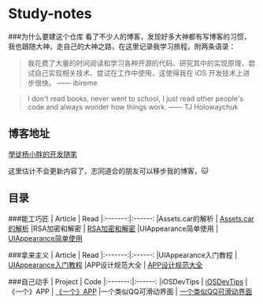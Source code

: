 # Study-notes
###为什么要建这个仓库
看了不少人的博客，发现好多大神都有写博客的习惯，我也跟随大神，走自己的大神之路，在这里记录我学习旅程。附两条语录：
> 我花费了大量的时间阅读和学习各种开源的代码、研究其中的实现原理、尝试自己实现相关技术、尝试在工作中使用，这使得我在 iOS 开发技术上进步很快。 —— ibireme

> I don't read books, never went to school, I just read other people's code and always wonder how things work. —— TJ Holowaychuk


## 博客地址
[學徒杨小胖的开发随笔](http://piglikeyoung.com/)

这里估计不会更新内容了，志同道合的朋友可以移步我的博客，🐱

## 目录
###能工巧匠
| Article | Read
|:-------:|:------:
|Assets.car的解析 | [Assets.car的解析](./contents/能工巧匠/Assets.car的解析/Assets.car的解析.md)
|RSA加密和解密 | [RSA加密和解密](./contents/能工巧匠/RSA加密和解密/RSA加密和解密.md)
|UIAppearance简单使用 | [UIAppearance简单使用](./contents/能工巧匠/UIAppearance简单使用/UIAppearance简单使用.md)

###拿来主义
| Article | Read
|:-------:|:------:
|UIAppearance入门教程 | [UIAppearance入门教程](./contents/拿来主义/UIAppearance入门教程/UIAppearance入门教程.md)
|APP设计规范大全 | [APP设计规范大全](./contents/拿来主义/APP设计规范大全/APP设计规范大全.md)

###自己动手
| Project | Code
|:-------:|:------:
|iOSDevTips | [iOSDevTips](https://github.com/piglikeYoung/iOSDevTips)
|《一个》APP | [《一个》APP](./contents/自己动手/《一个》APP/《一个》APP.md)
|一个类似QQ可滑动界面 | [一个类似QQ可滑动界面](https://github.com/piglikeYoung/SildeLikeQQ)


